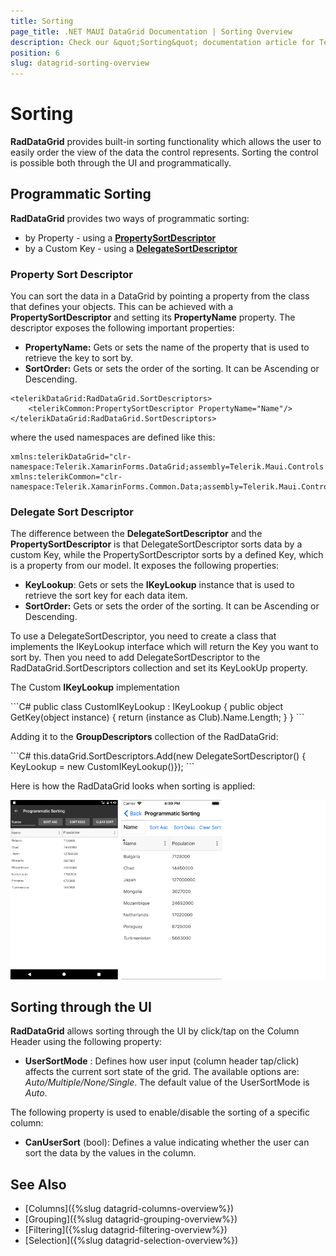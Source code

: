 ```yaml
---
title: Sorting
page_title: .NET MAUI DataGrid Documentation | Sorting Overview
description: Check our &quot;Sorting&quot; documentation article for Telerik DataGrid for .NET MAUI control.
position: 6
slug: datagrid-sorting-overview
---
```


# Sorting

**RadDataGrid** provides built-in sorting functionality which allows the user to easily order the view of the data the control represents. Sorting the control is possible both through the UI and programmatically.

## Programmatic Sorting

**RadDataGrid** provides two ways of programmatic sorting:

* by Property - using a [**PropertySortDescriptor**](#property-sort-descriptor)
* by a Custom Key - using a [**DelegateSortDescriptor**](#delegate-sort-descriptor)

### Property Sort Descriptor

You can sort the data in a DataGrid by pointing a property from the class that defines your objects. This can be achieved with a **PropertySortDescriptor** and setting its **PropertyName** property. The descriptor exposes the following important properties:

* **PropertyName:** Gets or sets the name of the property that is used to retrieve the key to sort by.
* **SortOrder:** Gets or sets the order of the sorting. It can be Ascending or Descending.

```XAML
<telerikDataGrid:RadDataGrid.SortDescriptors>
	<telerikCommon:PropertySortDescriptor PropertyName="Name"/>
</telerikDataGrid:RadDataGrid.SortDescriptors>
```

where the used namespaces are defined like this:

```XAML
xmlns:telerikDataGrid="clr-namespace:Telerik.XamarinForms.DataGrid;assembly=Telerik.Maui.Controls.Compatibility"
xmlns:telerikCommon="clr-namespace:Telerik.XamarinForms.Common.Data;assembly=Telerik.Maui.Controls.Compatibility"
```

### Delegate Sort Descriptor

The difference between the **DelegateSortDescriptor** and the **PropertySortDescriptor** is that DelegateSortDescriptor sorts data by a custom Key, while the PropertySortDescriptor sorts by a defined Key, which is a property from our model. It exposes the following properties:

* **KeyLookup**: Gets or sets the **IKeyLookup** instance that is used to retrieve the sort key for each data item.
* **SortOrder:** Gets or sets the order of the sorting. It can be Ascending or Descending.

To use a DelegateSortDescriptor, you need to create a class that implements the IKeyLookup interface which will return the Key you want to sort by. Then you need to add DelegateSortDescriptor to the RadDataGrid.SortDescriptors collection and set its KeyLookUp property.

The Custom **IKeyLookup** implementation

<snippet id='datagrid-delegatesortdescriptor-ikeylookup'/>
```C#	
public class CustomIKeyLookup : IKeyLookup
{
	public object GetKey(object instance)
	{
		return (instance as Club).Name.Length;
	}
}
```

Adding it to the **GroupDescriptors** collection of the RadDataGrid:

<snippet id='datagrid-delegatesortdescriptor-csharp'/>
```C#
this.dataGrid.SortDescriptors.Add(new DelegateSortDescriptor() { KeyLookup = new CustomIKeyLookup()});
```

Here is how the RadDataGrid looks when sorting is applied:

![](images/datagrid_sorting.png)

## Sorting through the UI

**RadDataGrid** allows sorting through the UI by click/tap on the Column Header using the following property:

* **UserSortMode** : Defines how user input (column header tap/click) affects the current sort state of the grid. The available options are: *Auto/Multiple/None/Single*. The default value of the UserSortMode is *Auto*.

The following property is used to enable/disable the sorting of a specific column:

* **CanUserSort** (bool): Defines a value indicating whether the user can sort the data by the values in the column.

## See Also

- [Columns]({%slug datagrid-columns-overview%})
- [Grouping]({%slug datagrid-grouping-overview%})
- [Filtering]({%slug datagrid-filtering-overview%})
- [Selection]({%slug datagrid-selection-overview%})